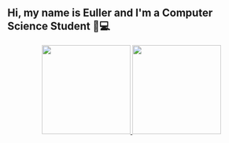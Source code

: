 ## Hi, my name is Euller and I'm a Computer Science Student 👋💻
<div align="center">
  <a href="https://github.com/eullergomes">
  <img height="180em" src="https://github-readme-stats.vercel.app/api?username=eullergomes&show_icons=true&theme=radical&include_all_commits=true&count_private=true"/>
  <img height="180em" src="https://github-readme-stats.vercel.app/api/top-langs/?username=eullergomes&layout=compact&langs_count=7&theme=radical"/>
</div>	
